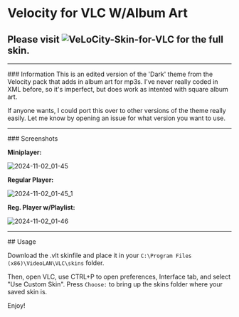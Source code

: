# Velocity for VLC W/Album Art

## Please visit ![VeLoCity-Skin-for-VLC](https://github.com/dmtiir/VeLoCity-Skin-for-VLC) for the full skin.

<hr>
### Information
This is an edited version of the 'Dark' theme from the Velocity pack that adds in album art for mp3s.
I've never really coded in XML before, so it's imperfect, but does work as intented with square album art.

If anyone wants, I could port this over to other versions of the theme really easily. Let me know by opening an issue for what version you want to use.

<hr>
### Screenshots 

**Miniplayer:**

![2024-11-02_01-45](https://github.com/user-attachments/assets/8e351009-207e-47c4-930f-4e031a1c1144)

**Regular Player:**

![2024-11-02_01-45_1](https://github.com/user-attachments/assets/3b1f67dc-30ff-4597-bdf0-17e2ee5cd5cc)

**Reg. Player w/Playlist:**

![2024-11-02_01-46](https://github.com/user-attachments/assets/28e3f349-b391-475c-84a4-60e06c1c32cf)

<hr>
## Usage

Download the .vlt skinfile and place it in your `C:\Program Files (x86)\VideoLAN\VLC\skins` folder.

Then, open VLC, use CTRL+P to open preferences, Interface tab, and select "Use Custom Skin". Press `Choose:` to bring up the skins folder where your saved skin is.

Enjoy!
